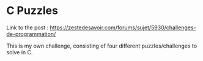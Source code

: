 C Puzzles
=========

Link to the post : <https://zestedesavoir.com/forums/sujet/5930/challenges-de-programmation/>

This is my own challenge, consisting of four different puzzles/challenges to solve in C.
